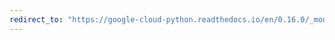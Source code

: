 ```yaml
---
redirect_to: "https://google-cloud-python.readthedocs.io/en/0.16.0/_modules/gcloud/bigquery/dataset.html"
---
```

